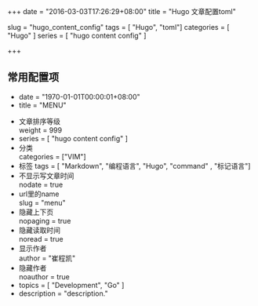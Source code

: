 +++
date = "2016-03-03T17:26:29+08:00"
title = "Hugo 文章配置toml"

slug = "hugo_content_config"
tags = [ "Hugo", "toml"]
categories = [
  "Hugo"
]
series = [ "hugo content config" ]

+++
## 常用配置项


* date = "1970-01-01T00:00:01+08:00"
* title = "MENU"
<!--more-->
* 文章排序等级  
  weight = 999
* series = [ "hugo content config" ]
* 分类  
  categories = ["VIM"]
* 标签
  tags = [ "Markdown", "编程语言", "Hugo", "command" , "标记语言"]
* 不显示写文章时间  
  nodate = true
* url里的name  
  slug = "menu"
* 隐藏上下页  
  nopaging = true
* 隐藏读取时间  
  noread = true
* 显示作者  
  author = "崔程凯"
* 隐藏作者  
  noauthor = true
* topics = [ "Development", "Go" ]
* description = "description."
